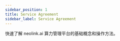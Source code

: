 ```yaml
---
sidebar_position: 1
title: Service Agreement
sidebar_label: Service Agreement
---
```


快速了解 neolink.ai 算力管理平台的基础概念和操作方法。
